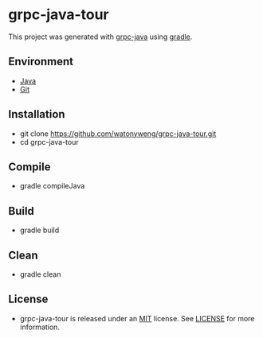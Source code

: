 # grpc-java-tour

This project was generated with [grpc-java](https://github.com/grpc/grpc-java) using [gradle](https://github.com/gradle/gradle).

## Environment

- [Java](https://www.java.com/en)
- [Git](https://git-scm.com)

## Installation

- git clone https://github.com/watonyweng/grpc-java-tour.git
- cd grpc-java-tour

## Compile

- gradle compileJava

## Build

- gradle build

## Clean

- gradle clean

## License

- grpc-java-tour is released under an [MIT](https://opensource.org/licenses/MIT) license. See [LICENSE](https://github.com/watonyweng/grpc-java-tour/tree/master/LICENSE) for more information.
